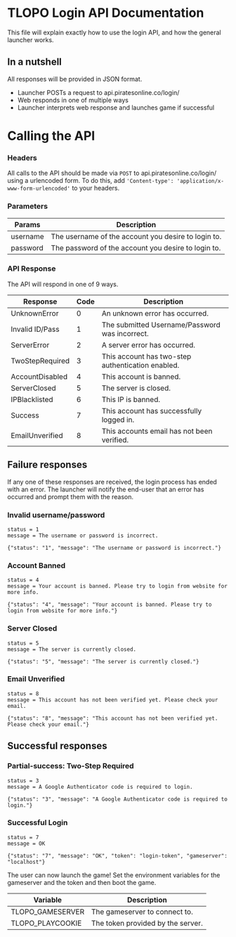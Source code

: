 # TLOPO Login API Documentation

This file will explain exactly how to use the login API, and how the general launcher works.

## In a nutshell

All responses will be provided in JSON format.

* Launcher POSTs a request to api.piratesonline.co/login/
* Web responds in one of multiple ways
* Launcher interprets web response and launches game if successful


# Calling the API

### Headers
All calls to the API should be made via ```POST``` to api.piratesonline.co/login/ using a urlencoded form. To do this, add ```'Content-type': 'application/x-www-form-urlencoded'``` to your headers.

### Parameters
| Params     | Description                                        |
|------------|----------------------------------------------------|
| username   | The username of the account you desire to login to.|
| password   | The password of the account you desire to login to.|

### API Response

The API will respond in one of 9 ways.

| Response        |    Code    | Description                                       |
|-----------------|------------|---------------------------------------------------|
| UnknownError    |     0      | An unknown error has occurred.                    |
| Invalid ID/Pass |     1      | The submitted Username/Password was incorrect.    |
| ServerError     |     2      | A server error has occurred.                      |
| TwoStepRequired |     3      | This account has two-step authentication enabled. |
| AccountDisabled |     4      | This account is banned.                           |
| ServerClosed    |     5      | The server is closed.                             |
| IPBlacklisted   |     6      | This IP is banned.                                |
| Success         |     7      | This account has successfully logged in.          |
| EmailUnverified |     8      | This accounts email has not been verified.        |


## Failure responses
If any one of these responses are received, the login process has ended with an error. The launcher will notify the end-user that an error has occurred and prompt them with the reason.
### Invalid username/password
```
status = 1
message = The username or password is incorrect.
```
```
{"status": "1", "message": "The username or password is incorrect."}
```
### Account Banned
```
status = 4
message = Your account is banned. Please try to login from website for more info.
```
```
{"status": "4", "message": "Your account is banned. Please try to login from website for more info."}
```

### Server Closed
```
status = 5
message = The server is currently closed.
```
```
{"status": "5", "message": "The server is currently closed."}
```
### Email Unverified
```
status = 8
message = This account has not been verified yet. Please check your email.
```
```
{"status": "8", "message": "This account has not been verified yet. Please check your email."}
```

## Successful responses

### Partial-success: Two-Step Required
```
status = 3
message = A Google Authenticator code is required to login.
```
```
{"status": "3", "message": "A Google Authenticator code is required to login."}
```
### Successful Login
```
status = 7
message = OK
```
```
{"status": "7", "message": "OK", "token": "login-token", "gameserver": "localhost"}
```

The user can now launch the game! Set the environment variables for the gameserver and the token and then boot the game.

| Variable         | Description                        |
|------------------|------------------------------------|
| TLOPO_GAMESERVER | The gameserver to connect to.      |
| TLOPO_PLAYCOOKIE | The token provided by the server.  |
